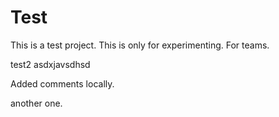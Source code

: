 
# Test
This is a test project. This is only for experimenting.
For teams.

test2
 asdxjavsdhsd

 Added comments locally.

 another one.